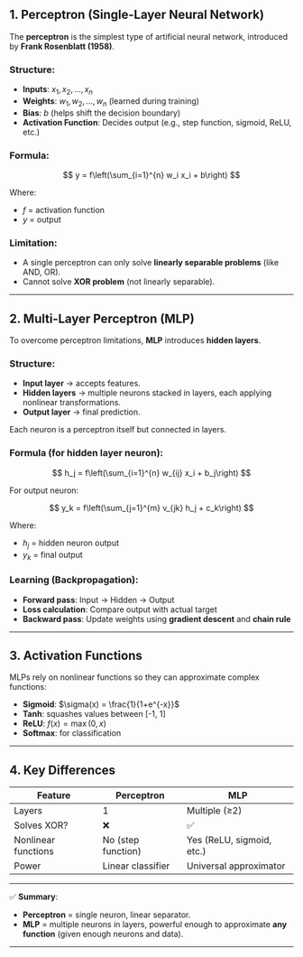 ## 1. **Perceptron (Single-Layer Neural Network)**

The **perceptron** is the simplest type of artificial neural network, introduced by **Frank Rosenblatt (1958)**.

### Structure:

* **Inputs**: $x_1, x_2, ..., x_n$
* **Weights**: $w_1, w_2, ..., w_n$ (learned during training)
* **Bias**: $b$ (helps shift the decision boundary)
* **Activation Function**: Decides output (e.g., step function, sigmoid, ReLU, etc.)

### Formula:

$$
y = f\left(\sum_{i=1}^{n} w_i x_i + b\right)
$$

Where:

* $f$ = activation function
* $y$ = output

### Limitation:

* A single perceptron can only solve **linearly separable problems** (like AND, OR).
* Cannot solve **XOR problem** (not linearly separable).

---

## 2. **Multi-Layer Perceptron (MLP)**

To overcome perceptron limitations, **MLP** introduces **hidden layers**.

### Structure:

* **Input layer** → accepts features.
* **Hidden layers** → multiple neurons stacked in layers, each applying nonlinear transformations.
* **Output layer** → final prediction.

Each neuron is a perceptron itself but connected in layers.

### Formula (for hidden layer neuron):

$$
h_j = f\left(\sum_{i=1}^{n} w_{ij} x_i + b_j\right)
$$

For output neuron:

$$
y_k = f\left(\sum_{j=1}^{m} v_{jk} h_j + c_k\right)
$$

Where:

* $h_j$ = hidden neuron output
* $y_k$ = final output

### Learning (Backpropagation):

* **Forward pass**: Input → Hidden → Output
* **Loss calculation**: Compare output with actual target
* **Backward pass**: Update weights using **gradient descent** and **chain rule**

---

## 3. **Activation Functions**

MLPs rely on nonlinear functions so they can approximate complex functions:

* **Sigmoid**: $\sigma(x) = \frac{1}{1+e^{-x}}$
* **Tanh**: squashes values between \[-1, 1]
* **ReLU**: $f(x) = \max(0, x)$
* **Softmax**: for classification

---

## 4. **Key Differences**

| Feature             | Perceptron         | MLP                       |
| ------------------- | ------------------ | ------------------------- |
| Layers              | 1                  | Multiple (≥2)             |
| Solves XOR?         | ❌                  | ✅                         |
| Nonlinear functions | No (step function) | Yes (ReLU, sigmoid, etc.) |
| Power               | Linear classifier  | Universal approximator    |

---

✅ **Summary**:

* **Perceptron** = single neuron, linear separator.
* **MLP** = multiple neurons in layers, powerful enough to approximate **any function** (given enough neurons and data).

---

